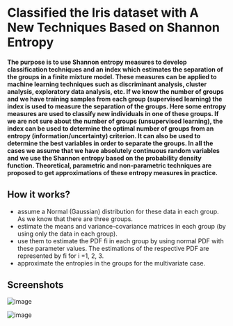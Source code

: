 # Classified the Iris dataset with A New Techniques Based on Shannon Entropy

#### The purpose is to use Shannon entropy measures to develop classification techniques and an index which estimates the separation of the groups in a finite mixture model. These measures can be applied to machine learning techniques such as discriminant analysis, cluster analysis, exploratory data analysis, etc. If we know the number of groups and we have training samples from each group (supervised learning) the index is used to measure the separation of the groups. Here some entropy measures are used to classify new individuals in one of these groups. If we are not sure about the number of groups (unsupervised learning), the index can be used to determine the optimal number of groups from an entropy (information/uncertainty) criterion. It can also be used to determine the best variables in order to separate the groups. In all the cases we assume that we have absolutely continuous random variables and we use the Shannon entropy based on the probability density function. Theoretical, parametric and non-parametric techniques are proposed to get approximations of these entropy measures in practice.

## How it works?
- assume a Normal (Gaussian) distribution for these data in each group. As we know that there are three groups.
- estimate the means and variance-covariance matrices in each group (by using only the data in each group).
- use them to estimate the PDF fi in each group by using normal PDF with these parameter values. The estimations of the respective PDF are represented by fi for i =1, 2, 3.
- approximate the entropies in the groups for the multivariate case.

## Screenshots

![image](https://github.com/mahdiehpanahian/Shannon-entropy-separation/assets/123892361/9fa5f479-32a8-41ed-b201-e494d2ea0806)

![image](https://github.com/mahdiehpanahian/Shannon-entropy-separation/assets/123892361/84ec0f29-5507-48d5-b093-f8b0bd67f284)
